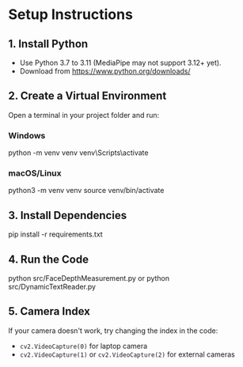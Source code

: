 # Setup Instructions

## 1. Install Python

- Use Python 3.7 to 3.11 (MediaPipe may not support 3.12+ yet).
- Download from https://www.python.org/downloads/

## 2. Create a Virtual Environment

Open a terminal in your project folder and run:

### Windows
python -m venv venv
venv\Scripts\activate

### macOS/Linux
python3 -m venv venv
source venv/bin/activate

## 3. Install Dependencies
pip install -r requirements.txt

## 4. Run the Code

python src/FaceDepthMeasurement.py
or 
python src/DynamicTextReader.py

## 5. Camera Index

If your camera doesn't work, try changing the index in the code:
- `cv2.VideoCapture(0)` for laptop camera
- `cv2.VideoCapture(1)` or `cv2.VideoCapture(2)` for external cameras

